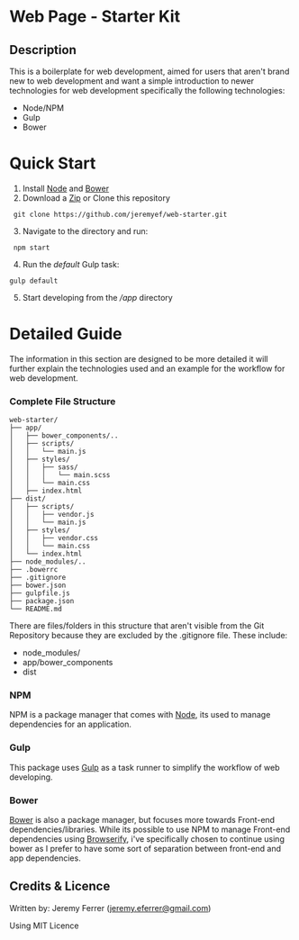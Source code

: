 # Web Page - Starter Kit
## Description

This is a boilerplate for web development, aimed for users that aren't brand new to web development and want a simple introduction to newer technologies for web development specifically the following technologies:

* Node/NPM
* Gulp
* Bower

# Quick Start
1. Install [Node](https://nodejs.org/en/) and [Bower](http://bower.io/#install-bower)
2. Download a [Zip](https://github.com/jeremyef/lp-starter/archive/master.zip) or Clone this repository
  ```
   git clone https://github.com/jeremyef/web-starter.git
  ```
3. Navigate to the directory and run:
  ```
   npm start
  ```
4. Run the *default* Gulp task:
  ```
  gulp default
  ```
5. Start developing from the */app* directory

# Detailed Guide

The information in this section are designed to be more detailed it will further explain the technologies used and an example for the workflow for web development.

### Complete File Structure
```
web-starter/
├── app/
│   ├── bower_components/..
│   ├── scripts/
│   │   └── main.js
│   ├── styles/
│   │   ├── sass/
│   │   │   └── main.scss
│   │   └── main.css
│   ├── index.html
├── dist/
│   ├── scripts/
│   │   ├── vendor.js
│   │   └── main.js
│   ├── styles/
│   │   ├── vendor.css
│   │   └── main.css
│   └── index.html
├── node_modules/..
├── .bowerrc
├── .gitignore
├── bower.json
├── gulpfile.js
├── package.json
└── README.md
```

There are files/folders in this structure that aren't visible from the Git Repository because they are excluded by the .gitignore file. These include:
* node_modules/
* app/bower_components
* dist

### NPM
NPM is a package manager that comes with [Node](https://nodejs.org/en/), its used to manage dependencies for an application.

### Gulp
This package uses [Gulp](https://github.com/gulpjs/gulp) as a task runner to simplify the workflow of web developing.

### Bower
[Bower](http://bower.io/#install-bower) is also a package manager, but focuses more towards Front-end dependencies/libraries. While its possible to use NPM to manage Front-end dependencies using [Browserify](https://www.npmjs.com/package/browserify), i've specifically chosen to continue using bower as I prefer to have some sort of separation between front-end and app dependencies.


## Credits & Licence
Written by: Jeremy Ferrer ([jeremy.eferrer@gmail.com](mailto:jeremy.eferrer@gmail.com))

Using MIT Licence
